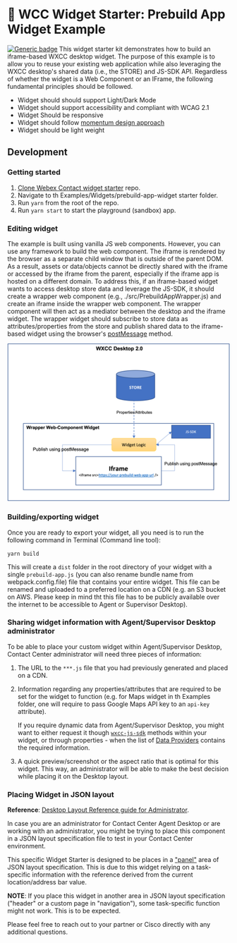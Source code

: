 # 🚀 WCC Widget Starter: Prebuild App Widget Example

[![Generic badge](https://img.shields.io/badge/Completion-95-green)](https://shields.io/)
This widget starter kit demonstrates how to build an iframe-based WXCC desktop widget. The purpose of this example is to allow you to reuse your existing web application while also leveraging the WXCC desktop's shared data (i.e., the STORE) and JS-SDK API. Regardless of whether the widget is a Web Component or an IFrame, the following fundamental principles should be followed.

- Widget should should support Light/Dark Mode
- Widget should support accessibility and compliant with WCAG 2.1
- Widget Should be responsive
- Widget should follow [momentum design approach](https://momentum-design.github.io/momentum-ui/?path=/story/components-accordion--accordion)
- Widget should be light weight

## Development

### Getting started

1. [Clone Webex Contact widget starter](https://github.com/CiscoDevNet/webex-contact-center-widget-starter.git) repo.
2. Navigate to th Examples/Widgets/prebuild-app-widget starter folder.
3. Run `yarn` from the root of the repo.
4. Run `yarn start` to start the playground (sandbox) app.

### Editing widget

The example is built using vanilla JS web components. However, you can use any framework to build the web component.
The iframe is rendered by the browser as a separate child window that is outside of the parent DOM. As a result, assets or data/objects cannot be directly shared with the iframe or accessed by the iframe from the parent, especially if the iframe app is hosted on a different domain.
To address this, if an iframe-based widget wants to access desktop store data and leverage the JS-SDK, it should create a wrapper web component (e.g., ./src/PrebuildAppWrapper.js) and create an iframe inside the wrapper web component. The wrapper component will then act as a mediator between the desktop and the iframe widget.
The wrapper widget should subscribe to store data as attributes/properties from the store and publish shared data to the iframe-based widget using the browser's [postMessage](https://developer.mozilla.org/en-US/docs/Web/API/Window/postMessage) method.

![image info](./public/prebuild-app-widget-arc.png)

### Building/exporting widget

Once you are ready to export your widget, all you need is to run the following command in Terminal (Command line tool):

```
yarn build
```

This will create a `dist` folder in the root directory of your widget with a single `prebuild-app.js` (you can also rename bundle name from webpack.config.file) file that contains your entire widget. This file can be renamed and uploaded to a preferred location on a CDN (e.g. an S3 bucket on AWS. Please keep in mind tht this file has to be publicly available over the internet to be accessible to Agent or Supervisor Desktop).

### Sharing widget information with Agent/Supervisor Desktop administrator

To be able to place your custom widget within Agent/Supervisor Desktop, Contact Center administrator will need three pieces of information:

1. The URL to the `***.js` file that you had previously generated and placed on a CDN.
2. Information regarding any properties/attributes that are required to be set for the widget to function (e.g. for Maps widget in th Examples folder, one will require to pass Google Maps API key to an `api-key` attribute).

   If you require dynamic data from Agent/Supervisor Desktop, you might want to either request it though [`wxcc-js-sdk`](https://developer.webex-cx.com/documentation/guides/desktop/#javascript-sdk) methods within your widget, or through properties - when the list of [Data Providers](https://developer.webex-cx.com/documentation/guides/desktop/#custom-widgets) contains the required information.

3. A quick preview/screenshot or the aspect ratio that is optimal for this widget. This way, an administrator will be able to make the best decision while placing it on the Desktop layout.

### Placing Widget in JSON layout

**Reference**: [Desktop Layout Reference guide for Administrator](https://www.cisco.com/c/en/us/td/docs/voice_ip_comm/cust_contact/contact_center/webexcc/SetupandAdministrationGuide_2/b_mp-release-2/b_cc-release-2_chapter_011.html#topic_8230815F4023699032326F948C3F1495).

In case you are an administrator for Contact Center Agent Desktop or are working with an administrator, you might be trying to place this component in a JSON layout specification file to test in your Contact Center environment.

This specific Widget Starter is designed to be places in a ["panel"](https://www.cisco.com/c/en/us/td/docs/voice_ip_comm/cust_contact/contact_center/webexcc/SetupandAdministrationGuide_2/b_mp-release-2/b_cc-release-2_chapter_011.html#Cisco_Generic_Topic.dita_1ae68ee3-0948-47ad-a04d-ae182dae573e) area of JSON layout specification. This is due to this widget relying on a task-specific information with the reference derived from the current location/address bar value.

**NOTE**: If you place this widget in another area in JSON layout specification ("header" or a custom page in "navigation"), some task-specific function might not work. This is to be expected.

Please feel free to reach out to your partner or Cisco directly with any additional questions.
